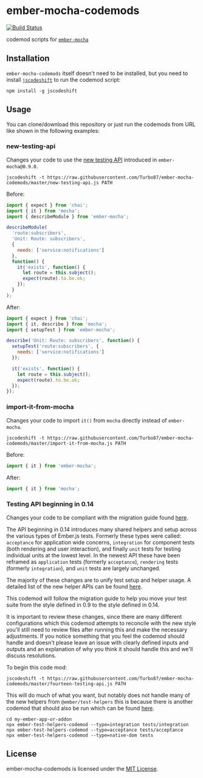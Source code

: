 
ember-mocha-codemods
==============================================================================

[![Build Status](https://travis-ci.org/Turbo87/ember-mocha-codemods.svg?branch=master)](https://travis-ci.org/Turbo87/ember-mocha-codemods)

codemod scripts for [`ember-mocha`](https://github.com/emberjs/ember-mocha/)


Installation
------------------------------------------------------------------------------

`ember-mocha-codemods` itself doesn't need to be installed, but you need to
install [`jscodeshift`](https://github.com/facebook/jscodeshift) to run the
codemod script:

```
npm install -g jscodeshift
```


Usage
------------------------------------------------------------------------------

You can clone/download this repository or just run the codemods from URL like
shown in the following examples:

### new-testing-api

Changes your code to use the [new testing API](https://github.com/emberjs/ember-mocha/pull/84)
introduced in `ember-mocha@0.9.0`.

```
jscodeshift -t https://raw.githubusercontent.com/Turbo87/ember-mocha-codemods/master/new-testing-api.js PATH
```

Before:

```js
import { expect } from 'chai';
import { it } from 'mocha';
import { describeModule } from 'ember-mocha';

describeModule(
  'route:subscribers',
  'Unit: Route: subscribers',
  {
    needs: ['service:notifications']
  },
  function() {
    it('exists', function() {
      let route = this.subject();
      expect(route).to.be.ok;
    });
  }
);
```

After:

```js
import { expect } from 'chai';
import { it, describe } from 'mocha';
import { setupTest } from 'ember-mocha';

describe('Unit: Route: subscribers', function() {
  setupTest('route:subscribers', {
    needs: ['service:notifications']
  });

  it('exists', function() {
    let route = this.subject();
    expect(route).to.be.ok;
  });
});
```

### import-it-from-mocha

Changes your code to import `it()` from `mocha` directly instead of
`ember-mocha`.

```
jscodeshift -t https://raw.githubusercontent.com/Turbo87/ember-mocha-codemods/master/import-it-from-mocha.js PATH
```

Before:

```js
import { it } from 'ember-mocha';
```

After:

```js
import { it } from 'mocha';
```

### Testing API beginning in 0.14

Changes your code to be compliant with the migration guide found [here](https://github.com/emberjs/ember-mocha/blob/master/docs/migration.md).

The API beginning in 0.14 introduces many shared helpers and setup across the various types of Ember.js tests.  Formerly these types were called: `acceptance` for application wide concerns, `integration` for component tests (both rendering and user interaction), and finally `unit` tests for testing individual units at the lowest level.  In the newest API these have been reframed as `application` tests (formerly `acceptance`), `rendering` tests (formerly `integration`), and `unit` tests are largely unchanged.

The majority of these changes are to unify test setup and helper usage.  A detailed list of the new helper APIs can be found [here](https://github.com/emberjs/ember-test-helpers/blob/master/API.md).

This codemod will follow the migration guide to help you move your test suite from the style defined in 0.9 to the style defined in 0.14.

It is important to review these changes, since there are many different configurations which this codemod attempts to reconcile with the new style you'll still need to review files after running this and make the necessary adjustments.  If you notice something that you feel the codemod should handle and doesn't please leave an issue with clearly defined inputs and outputs and an explanation of why you think it should handle this and we'll discuss resolutions.

To begin this code mod:

```
jscodeshift -t https://raw.githubusercontent.com/Turbo87/ember-mocha-codemods/master/fourteen-testing-api.js PATH
```

This will do much of what you want, but notably does not handle many of the new helpers from `@ember/test-helpers` this is because there is another codemod that should also be run which can be found [here](https://github.com/simonihmig/ember-test-helpers-codemod).

```
cd my-ember-app-or-addon
npx ember-test-helpers-codemod --type=integration tests/integration
npx ember-test-helpers-codemod --type=acceptance tests/acceptance
npx ember-test-helpers-codemod --type=native-dom tests
```

License
------------------------------------------------------------------------------
ember-mocha-codemods is licensed under the [MIT License](LICENSE).
